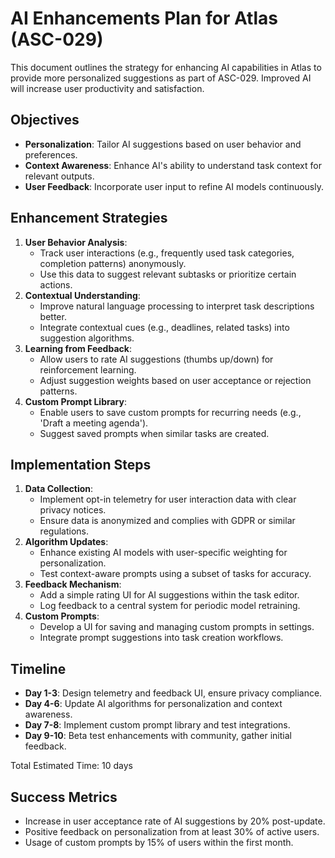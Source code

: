 # AI Enhancements Plan for Atlas (ASC-029)

This document outlines the strategy for enhancing AI capabilities in Atlas to provide more personalized suggestions as part of ASC-029. Improved AI will increase user productivity and satisfaction.

## Objectives
- **Personalization**: Tailor AI suggestions based on user behavior and preferences.
- **Context Awareness**: Enhance AI's ability to understand task context for relevant outputs.
- **User Feedback**: Incorporate user input to refine AI models continuously.

## Enhancement Strategies
1. **User Behavior Analysis**:
   - Track user interactions (e.g., frequently used task categories, completion patterns) anonymously.
   - Use this data to suggest relevant subtasks or prioritize certain actions.
2. **Contextual Understanding**:
   - Improve natural language processing to interpret task descriptions better.
   - Integrate contextual cues (e.g., deadlines, related tasks) into suggestion algorithms.
3. **Learning from Feedback**:
   - Allow users to rate AI suggestions (thumbs up/down) for reinforcement learning.
   - Adjust suggestion weights based on user acceptance or rejection patterns.
4. **Custom Prompt Library**:
   - Enable users to save custom prompts for recurring needs (e.g., 'Draft a meeting agenda').
   - Suggest saved prompts when similar tasks are created.

## Implementation Steps
1. **Data Collection**:
   - Implement opt-in telemetry for user interaction data with clear privacy notices.
   - Ensure data is anonymized and complies with GDPR or similar regulations.
2. **Algorithm Updates**:
   - Enhance existing AI models with user-specific weighting for personalization.
   - Test context-aware prompts using a subset of tasks for accuracy.
3. **Feedback Mechanism**:
   - Add a simple rating UI for AI suggestions within the task editor.
   - Log feedback to a central system for periodic model retraining.
4. **Custom Prompts**:
   - Develop a UI for saving and managing custom prompts in settings.
   - Integrate prompt suggestions into task creation workflows.

## Timeline
- **Day 1-3**: Design telemetry and feedback UI, ensure privacy compliance.
- **Day 4-6**: Update AI algorithms for personalization and context awareness.
- **Day 7-8**: Implement custom prompt library and test integrations.
- **Day 9-10**: Beta test enhancements with community, gather initial feedback.

Total Estimated Time: 10 days

## Success Metrics
- Increase in user acceptance rate of AI suggestions by 20% post-update.
- Positive feedback on personalization from at least 30% of active users.
- Usage of custom prompts by 15% of users within the first month.
